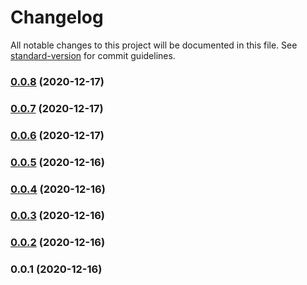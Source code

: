 # Changelog

All notable changes to this project will be documented in this file. See [standard-version](https://github.com/conventional-changelog/standard-version) for commit guidelines.

### [0.0.8](https://github.com/adurc/exposure-react-admin/compare/v0.0.7...v0.0.8) (2020-12-17)

### [0.0.7](https://github.com/adurc/exposure-react-admin/compare/v0.0.6...v0.0.7) (2020-12-17)

### [0.0.6](https://github.com/adurc/exposure-react-admin/compare/v0.0.5...v0.0.6) (2020-12-17)

### [0.0.5](https://github.com/adurc/exposure-react-admin/compare/v0.0.4...v0.0.5) (2020-12-16)

### [0.0.4](https://github.com/adurc/exposure-react-admin/compare/v0.0.3...v0.0.4) (2020-12-16)

### [0.0.3](https://github.com/adurc/exposure-react-admin/compare/v0.0.2...v0.0.3) (2020-12-16)

### [0.0.2](https://github.com/adurc/exposure-react-admin/compare/v0.0.1...v0.0.2) (2020-12-16)

### 0.0.1 (2020-12-16)
